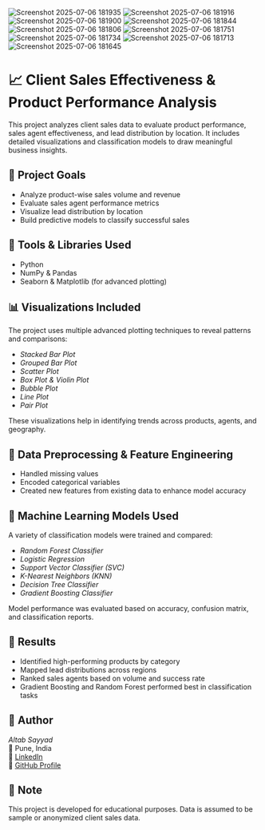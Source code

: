 ![Screenshot 2025-07-06 181935](https://github.com/user-attachments/assets/1c06d914-89d9-456f-b6ec-d748f8b15c21)
![Screenshot 2025-07-06 181916](https://github.com/user-attachments/assets/a39f970b-05be-4f0d-9171-32f74cb57fa2)
![Screenshot 2025-07-06 181900](https://github.com/user-attachments/assets/82582f9a-fb30-42c5-add6-914e925918ed)
![Screenshot 2025-07-06 181844](https://github.com/user-attachments/assets/263e0fef-3473-4495-99ae-f207f790fc76)
![Screenshot 2025-07-06 181806](https://github.com/user-attachments/assets/dc3d7353-6f41-4495-8e57-830091b92a62)
![Screenshot 2025-07-06 181751](https://github.com/user-attachments/assets/d3bf21ab-629f-463e-b34d-b9ff28b9e142)
![Screenshot 2025-07-06 181734](https://github.com/user-attachments/assets/40ca08d1-d246-46dd-8aef-cf1ae98f6350)
![Screenshot 2025-07-06 181713](https://github.com/user-attachments/assets/d0aba804-43f5-4de1-9377-eadbc8535d3a)
![Screenshot 2025-07-06 181645](https://github.com/user-attachments/assets/eab7679a-7b27-4158-b789-075107a5bb2f)
# 📈 Client Sales Effectiveness & Product Performance Analysis

This project analyzes client sales data to evaluate product performance, sales agent effectiveness, and lead distribution by location. It includes detailed visualizations and classification models to draw meaningful business insights.

## 📌 Project Goals
- Analyze product-wise sales volume and revenue
- Evaluate sales agent performance metrics
- Visualize lead distribution by location
- Build predictive models to classify successful sales

## 🧰 Tools & Libraries Used
- Python  
- NumPy & Pandas  
- Seaborn & Matplotlib (for advanced plotting)

## 📊 Visualizations Included
The project uses multiple advanced plotting techniques to reveal patterns and comparisons:
- *Stacked Bar Plot*
- *Grouped Bar Plot*
- *Scatter Plot*
- *Box Plot & Violin Plot*
- *Bubble Plot*
- *Line Plot*
- *Pair Plot*

These visualizations help in identifying trends across products, agents, and geography.

## 🧹 Data Preprocessing & Feature Engineering
- Handled missing values
- Encoded categorical variables
- Created new features from existing data to enhance model accuracy

## 🤖 Machine Learning Models Used
A variety of classification models were trained and compared:
- *Random Forest Classifier*
- *Logistic Regression*
- *Support Vector Classifier (SVC)*
- *K-Nearest Neighbors (KNN)*
- *Decision Tree Classifier*
- *Gradient Boosting Classifier*

Model performance was evaluated based on accuracy, confusion matrix, and classification reports.

## 📌 Results
- Identified high-performing products by category
- Mapped lead distributions across regions
- Ranked sales agents based on volume and success rate
- Gradient Boosting and Random Forest performed best in classification tasks

## 🙌 Author
*Altab Sayyad*  
📍 Pune, India  
🔗 [LinkedIn](https://www.linkedin.com/in/altab-sayyad-428294290)  
📂 [GitHub Profile](https://github.com/AltafAli04)

## 📢 Note
This project is developed for educational purposes. Data is assumed to be sample or anonymized client sales data.
